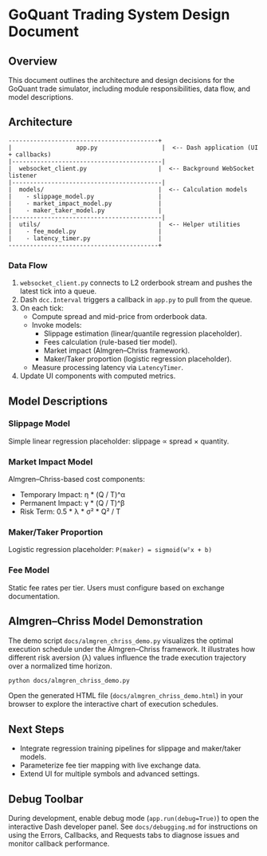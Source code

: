 # GoQuant Trading System Design Document

## Overview
This document outlines the architecture and design decisions for the GoQuant trade simulator, including module responsibilities, data flow, and model descriptions.

## Architecture

```
------------------------------------------+
|                  app.py                  |  <-- Dash application (UI + callbacks)
|------------------------------------------|
|  websocket_client.py                    |  <-- Background WebSocket listener
|------------------------------------------|
|  models/                                |  <-- Calculation models
|    - slippage_model.py                  |
|    - market_impact_model.py             |
|    - maker_taker_model.py               |
|------------------------------------------|
|  utils/                                 |  <-- Helper utilities
|    - fee_model.py                       |
|    - latency_timer.py                   |
------------------------------------------+
```

### Data Flow
1. `websocket_client.py` connects to L2 orderbook stream and pushes the latest tick into a queue.
2. Dash `dcc.Interval` triggers a callback in `app.py` to pull from the queue.
3. On each tick:
   - Compute spread and mid-price from orderbook data.
   - Invoke models:
     - Slippage estimation (linear/quantile regression placeholder).
     - Fees calculation (rule-based tier model).
     - Market impact (Almgren–Chriss framework).
     - Maker/Taker proportion (logistic regression placeholder).
   - Measure processing latency via `LatencyTimer`.
4. Update UI components with computed metrics.

## Model Descriptions

### Slippage Model
Simple linear regression placeholder: slippage ∝ spread × quantity.

### Market Impact Model
Almgren–Chriss-based cost components:
- Temporary Impact: η * (Q / T)^α
- Permanent Impact: γ * (Q / T)^β
- Risk Term: 0.5 * λ * σ² * Q² / T

### Maker/Taker Proportion
Logistic regression placeholder:
`P(maker) = sigmoid(wᵀx + b)`

### Fee Model
Static fee rates per tier. Users must configure based on exchange documentation.

## Almgren–Chriss Model Demonstration

The demo script `docs/almgren_chriss_demo.py` visualizes the optimal execution schedule under the Almgren–Chriss framework. It illustrates how different risk aversion (λ) values influence the trade execution trajectory over a normalized time horizon.

```bash
python docs/almgren_chriss_demo.py
```

Open the generated HTML file (`docs/almgren_chriss_demo.html`) in your browser to explore the interactive chart of execution schedules.

## Next Steps
- Integrate regression training pipelines for slippage and maker/taker models.
- Parameterize fee tier mapping with live exchange data.
- Extend UI for multiple symbols and advanced settings.

## Debug Toolbar

During development, enable debug mode (`app.run(debug=True)`) to open the interactive Dash developer panel. See `docs/debugging.md` for instructions on using the Errors, Callbacks, and Requests tabs to diagnose issues and monitor callback performance.